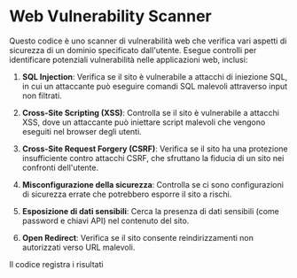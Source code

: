 # Web Vulnerability Scanner

Questo codice è uno scanner di vulnerabilità web che verifica vari aspetti di sicurezza di un dominio specificato dall'utente. Esegue controlli per identificare potenziali vulnerabilità nelle applicazioni web, inclusi:

1. **SQL Injection**: Verifica se il sito è vulnerabile a attacchi di iniezione SQL, in cui un attaccante può eseguire comandi SQL malevoli attraverso input non filtrati.

2. **Cross-Site Scripting (XSS)**: Controlla se il sito è vulnerabile a attacchi XSS, dove un attaccante può iniettare script malevoli che vengono eseguiti nel browser degli utenti.

3. **Cross-Site Request Forgery (CSRF)**: Verifica se il sito ha una protezione insufficiente contro attacchi CSRF, che sfruttano la fiducia di un sito nei confronti dell'utente.

4. **Misconfigurazione della sicurezza**: Controlla se ci sono configurazioni di sicurezza errate che potrebbero esporre il sito a rischi.

5. **Esposizione di dati sensibili**: Cerca la presenza di dati sensibili (come password e chiavi API) nel contenuto del sito.

6. **Open Redirect**: Verifica se il sito consente reindirizzamenti non autorizzati verso URL malevoli.

Il codice registra i risultati
